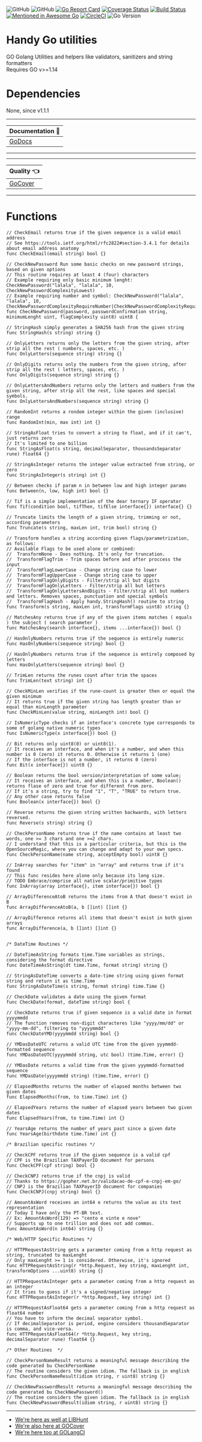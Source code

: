 ![GitHub](https://img.shields.io/github/license/mashape/apistatus.svg) ![GitHub](https://img.shields.io/badge/goDoc-Yes!-blue.svg) 
[![Go Report Card](https://goreportcard.com/badge/github.com/miguelpragier/handy?update)](https://goreportcard.com/report/github.com/miguelpragier/handy) 
[![Coverage Status](https://img.shields.io/badge/coverage-86.8%25-green.svg?style=flat)](https://gocover.io/github.com/miguelpragier/handy?version=1.10.x) [![Build Status](https://travis-ci.org/miguelpragier/handy.svg?branch=master)](https://travis-ci.org/miguelpragier/handy) [![Mentioned in Awesome Go](https://awesome.re/mentioned-badge.svg)](https://github.com/avelino/awesome-go)
[![CircleCI](https://circleci.com/gh/miguelpragier/handy/tree/master.svg?style=svg)](https://circleci.com/gh/miguelpragier/handy/tree/master)
![Go Version](https://img.shields.io/badge/GO%20version-%3E%3D1.14-blue)

# Handy Go utilities
GO Golang Utilities and helpers like validators, sanitizers and string formatters
<br> Requires GO v>=1.14


# Dependencies
None, since v1.1.1

___
Documentation :green_book:|
--------------------------|
[GoDocs](https://godoc.org/github.com/miguelpragier/handy)|
___

___
Quality :point_left:      |
--------------------------|
[GoCover](https://gocover.io/github.com/miguelpragier/handy)|
___


# Functions
```golang
// CheckEmail returns true if the given sequence is a valid email address
// See https://tools.ietf.org/html/rfc2822#section-3.4.1 for details about email address anatomy
func CheckEmail(email string) bool {}

// CheckNewPassword Run some basic checks on new password strings, based on given options
// This routine requires at least 4 (four) characters
// Example requiring only basic minimum lenght: CheckNewPassword("lalala", "lalala", 10, CheckNewPasswordComplexityLowest)
// Example requiring number and symbol: CheckNewPassword("lalala", "lalala", 10, CheckNewPasswordComplexityRequireNumber|CheckNewPasswordComplexityRequireSymbol)
func CheckNewPassword(password, passwordConfirmation string, minimumLenght uint, flagComplexity uint8) uint8 {

// StringHash simply generates a SHA256 hash from the given string
func StringHash(s string) string {}

// OnlyLetters returns only the letters from the given string, after strip all the rest ( numbers, spaces, etc. )
func OnlyLetters(sequence string) string {}

// OnlyDigits returns only the numbers from the given string, after strip all the rest ( letters, spaces, etc. )
func OnlyDigits(sequence string) string {}

// OnlyLettersAndNumbers returns only the letters and numbers from the given string, after strip all the rest, like spaces and special symbols.
func OnlyLettersAndNumbers(sequence string) string {}

// RandomInt returns a rondom integer within the given (inclusive) range
func RandomInt(min, max int) int {}

// StringAsFloat tries to convert a string to float, and if it can't, just returns zero
// It's limited to one billion
func StringAsFloat(s string, decimalSeparator, thousandsSeparator rune) float64 {}

// StringAsInteger returns the integer value extracted from string, or zero
func StringAsInteger(s string) int {}

// Between checks if param n in between low and high integer params
func Between(n, low, high int) bool {}

// Tif is a simple implementation of the dear ternary IF operator
func Tif(condition bool, tifThen, tifElse interface{}) interface{} {}

// Truncate limits the length of a given string, trimming or not, according parameters
func Truncate(s string, maxLen int, trim bool) string {}

// Transform handles a string according given flags/parametrization, as follows:
// Available Flags to be used alone or combined:
//	TransformNone - Does nothing. It's only for truncation.
//	TransformFlagTrim - Trim spaces before and after proccess the input
//	TransformFlagLowerCase - Change string case to lower
//	TransformFlagUpperCase - Change string case to upper
//	TransformFlagOnlyDigits - Filter/strip all but digits
//	TransformFlagOnlyLetters - Filter/strip all but letters
//	TransformFlagOnlyLettersAndDigits - Filter/strip all but numbers and letters. Removes spaces, punctuation and special symbols
// 	TransformFlagHash - Apply handy.StringHash() routine to string
func Transform(s string, maxLen int, transformFlags uint8) string {}

// MatchesAny returns true if any of the given items matches ( equals ) the subject ( search parameter )
func MatchesAny(search interface{}, items ...interface{}) bool {}

// HasOnlyNumbers returns true if the sequence is entirely numeric
func HasOnlyNumbers(sequence string) bool {}

// HasOnlyNumbers returns true if the sequence is entirely composed by letters
func HasOnlyLetters(sequence string) bool {}

// TrimLen returns the runes count after trim the spaces
func TrimLen(text string) int {}

// CheckMinLen verifies if the rune-count is greater then or equal the given minimum
// It returns true if the given string has length greater than or equal than minLength parameter
func CheckMinLen(value string, minLength int) bool {}

// IsNumericType checks if an interface's concrete type corresponds to some of golang native numeric types
func IsNumericType(x interface{}) bool {}

// Bit returns only uint8(0) or uint8(1).
// It receives an interface, and when it's a number, and when this number is 0 (zero) it returns 0. Otherwise it returns 1 (one)
// If the interface is not a number, it returns 0 (zero)
func Bit(x interface{}) uint8 {}

// Boolean returns the bool version/interpretation of some value;
// It receives an interface, and when this is a number, Boolean() returns flase of zero and true for different from zero.
// If it's a string, try to find "1", "T", "TRUE" to return true.
// Any other case returns false
func Boolean(x interface{}) bool {}

// Reverse returns the given string written backwards, with letters reversed.
func Reverse(s string) string {}

// CheckPersonName returns true if the name contains at least two words, one >= 3 chars and one >=2 chars.
// I understand that this is a particular criteria, but this is the OpenSourceMagic, where you can change and adapt to your own specs.
func CheckPersonName(name string, acceptEmpty bool) uint8 {}

// InArray searches for "item" in "array" and returns true if it's found
// This func resides here alone only because its long size.
// TODO Embrace/comprise all native scalar/primitive types
func InArray(array interface{}, item interface{}) bool {}

// ArrayDifferenceAtoB returns the items from A that doesn't exist in B
func ArrayDifferenceAtoB(a, b []int) []int {}

// ArrayDifference returns all items that doesn't exist in both given arrays
func ArrayDifference(a, b []int) []int {}


/* DateTime Routines */

// DateTimeAsString formats time.Time variables as strings, considering the format directive
func DateTimeAsString(dt time.Time, format string) string {}

// StringAsDateTime converts a date-time string using given format string and return it as time.Time
func StringAsDateTime(s string, format string) time.Time {}

// CheckDate validates a date using the given format
func CheckDate(format, dateTime string) bool {

// CheckDate returns true if given sequence is a valid date in format yyyymmdd
// The function removes non-digit characteres like "yyyy/mm/dd" or "yyyy-mm-dd", filtering to "yyyymmdd"
func CheckDateYMD(yyyymmdd string) bool {}

// YMDasDateUTC returns a valid UTC time from the given yyymmdd-formatted sequence
func YMDasDateUTC(yyyymmdd string, utc bool) (time.Time, error) {}

// YMDasDate returns a valid time from the given yyymmdd-formatted sequence
func YMDasDate(yyyymmdd string) (time.Time, error) {}

// ElapsedMonths returns the number of elapsed months between two given dates
func ElapsedMonths(from, to time.Time) int {}

// ElapsedYears returns the number of elapsed years between two given dates
func ElapsedYears(from, to time.Time) int {}

// YearsAge returns the number of years past since a given date
func YearsAge(birthdate time.Time) int {}

/* Brazilian specific routines */

// CheckCPF returns true if the given sequence is a valid cpf
// CPF is the Brazilian TAXPayerID document for persons
func CheckCPF(cpf string) bool {}

// CheckCNPJ returns true if the cnpj is valid
// Thanks to https://gopher.net.br/validacao-de-cpf-e-cnpj-em-go/
// CNPJ is the Brazilian TAXPayerID document for companies
func CheckCNPJ(cnpj string) bool {}

// AmountAsWord receives an int64 e returns the value as its text representation
// Today I have only the PT-BR text.
// Ex: AmountAsWord(129) => "cento e vinte e nove"
// Supports up to one trillion and does not add commas.
func AmountAsWord(n int64) string {}

/* Web/HTTP Specific Routines */

// HTTPRequestAsString gets a parameter coming from a http request as string, truncated to maxLenght
// Only maxLenght >= 1 is considered. Otherwise, it's ignored
func HTTPRequestAsString(r *http.Request, key string, maxLenght int, transformOptions ...uint8) string {}

// HTTPRequestAsInteger gets a parameter coming from a http request as an integer
// It tries to guess if it's a signed/negative integer
func HTTPRequestAsInteger(r *http.Request, key string) int {}

// HTTPRequestAsFloat64 gets a parameter coming from a http request as float64 number
// You have to inform the decimal separator symbol.
// If decimalSeparator is period, engine considers thousandSeparator is comma, and vice-versa.
func HTTPRequestAsFloat64(r *http.Request, key string, decimalSeparator rune) float64 {}

/* Other Routines  */

// CheckPersonNameResult returns a meaningful message describing the code generated bu CheckPersonName
// The routine considers the given idiom. The fallback is in english
func CheckPersonNameResult(idiom string, r uint8) string {}

// CheckNewPasswordResult returns a meaningful message describing the code generated bu CheckNewPassword()
// The routine considers the given idiom. The fallback is in english
func CheckNewPasswordResult(idiom string, r uint8) string {}

```
---

- [We're here as well at LIBHunt](https://go.libhunt.com/handy-alternatives)
- [We're also here at GOCover](https://gocover.io/github.com/miguelpragier/handy)
- [We're here too at GOLangCI](https://golangci.com/r/github.com/miguelpragier/handy)

